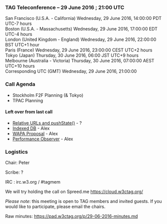 ### TAG Teleconference – 29 June 2016 ; 21:00 UTC

San Francisco (U.S.A. - California)	Wednesday, 29 June 2016, 14:00:00	PDT	UTC-7 hours  
Boston (U.S.A. - Massachusetts)	Wednesday, 29 June 2016, 17:00:00	EDT	UTC-4 hours  
London (United Kingdom - England)	Wednesday, 29 June 2016, 22:00:00	BST	UTC+1 hour  
Paris (France)	Wednesday, 29 June 2016, 23:00:00	CEST	UTC+2 hours  
Tokyo (Japan)	Thursday, 30 June 2016, 06:00	JST	UTC+9 hours  
Melbourne (Australia - Victoria)	Thursday, 30 June 2016, 07:00:00	AEST	UTC+10 hours  
Corresponding UTC (GMT)	Wednesday, 29 June 2016, 21:00:00	 

### Call Agenda
* Stockholm F2F Planning (& Tokyo)
* TPAC Planning

#### Left over from last call
* [Relative URLs and pushState()](https://github.com/w3ctag/spec-reviews/issues/118) - ?
* [Indexed DB](https://github.com/w3ctag/spec-reviews/issues/84) - Alex
* [WAPA Proposal](https://github.com/w3ctag/spec-reviews/issues/63) - Alex
* [Performance Observer](https://github.com/w3ctag/spec-reviews/issues/18) - Alex


### Logistics

Chair: Peter

Scribe: ?

IRC : irc.w3.org / #tagmem

We will try holding the call on Spreed.me https://cloud.w3ctag.org/ 

*Please note*: this meeting is open to TAG members and invited guests. If you would like to participate, please email the chairs.

Raw minutes: https://pad.w3ctag.org/p/29-06-2016-minutes.md
